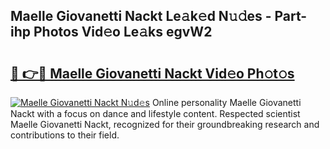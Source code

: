 ## Maelle Giovanetti Nackt Le𝚊k𝚎d N𝚞𝚍es - Part-ihp Photos Vid𝚎o Le𝚊ks egvW2

# <h2><a href="http://fb00pv.evod.top/?m=Maelle+Giovanetti+Nackt">🔗 👉🔴 Maelle Giovanetti Nackt Vid𝚎o Ph𝚘t𝚘s</a></h2>

[![Maelle Giovanetti Nackt N𝚞d𝚎s](https://i.imgur.com/8V9OHl7.gif)](http://fb00pv.evod.top/?m=Maelle+Giovanetti+Nackt)
Online personality Maelle Giovanetti Nackt with a focus on dance and lifestyle content. Respected scientist Maelle Giovanetti Nackt, recognized for their groundbreaking research and contributions to their field. 
